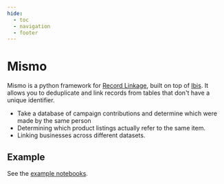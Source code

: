 ```yaml
---
hide:
  - toc
  - navigation
  - footer
---
```


# Mismo

Mismo is a python framework for
[Record Linkage](https://en.wikipedia.org/wiki/Record_linkage), built on top
of [Ibis](https://ibis-project.org/). It allows you to deduplicate and link
records from tables that don't have a unique identifier.

- Take a database of campaign contributions and determine which
  were made by the same person
- Determining which product listings actually refer to the same item.
- Linking businesses across different datasets.

## Example

See the [example notebooks](examples/).